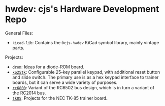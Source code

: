 hwdev: cjs's Hardware Development Repo
======================================

General Files:
- `kicad-lib`: Contains the `0cjs-hwdev` KiCad symbol library, mainly
  vintage parts.

Projects:
- [`drom`]: Ideas for a diode-ROM board.
- [`kp25tk`]: Configurable 25-key parallel keypad, with additional reset
  button and slide switch. The primary use is as a hex keypad interface to
  trainer boards, but it can serve a wide variety of purposes.
- [`rc6800`]: Variant of the RC6502 bus design, which is in turn a variant of
  the RC2014 bus.
- [`tk85`]: Projects for the NEC TK-85 trainer board.



<!-------------------------------------------------------------------->
[`drom`]: ./drom/
[`kp25tk`]: ./kp25tk/
[`rc6800`]: ./rc6800/
[`tk85`]: ./tk85/
